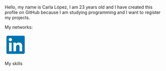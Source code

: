 Hello, my name is Carla López, I am 23 years old and I have created this profile on GitHub because I am studying programming and I want to register my projects. 

<p>My networks:</p> 
<a href = 'https://ar.linkedin.com/in/carlalopez164' ><img src = 'asses/ln.png' width=70 heigt = 70>

</a>


My skills

<!---
carlalopez164/carlalopez164 is a ✨ special ✨ repository because its `README.md` (this file) appears on your GitHub profile.
You can click the Preview link to take a look at your changes.
--->
